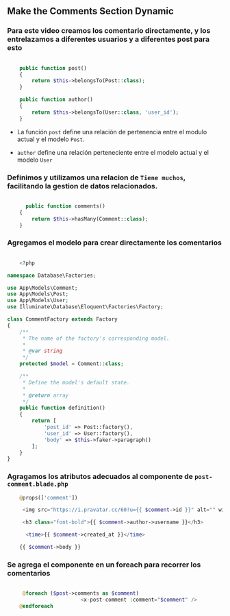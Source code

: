 ## Make the Comments Section Dynamic 

### Para este video creamos los comentario directamente, y los entrelazamos a diferentes usuarios y  a diferentes post  para esto 

```php

    public function post()
    {
        return $this->belongsTo(Post::class);
    }

    public function author()
    {
        return $this->belongsTo(User::class, 'user_id');
    }


```

- La función `post` define una relación de pertenencia entre el modulo actual y el modelo `Post`.

- `author` define una relación perteneciente entre el modelo actual y el modelo `User`

### Definimos y utilizamos una relacion de `Tiene muchos`, facilitando la gestion de datos relacionados.

```php

      public function comments()
    {
        return $this->hasMany(Comment::class);
    }

```

### Agregamos el modelo para crear directamente los comentarios 

```php

    <?php

namespace Database\Factories;

use App\Models\Comment;
use App\Models\Post;
use App\Models\User;
use Illuminate\Database\Eloquent\Factories\Factory;

class CommentFactory extends Factory
{
    /**
     * The name of the factory's corresponding model.
     *
     * @var string
     */
    protected $model = Comment::class;

    /**
     * Define the model's default state.
     *
     * @return array
     */
    public function definition()
    {
        return [
            'post_id' => Post::factory(),
            'user_id' => User::factory(),
            'body' => $this->faker->paragraph()
        ];
    }
}

```

### Agragamos los atributos adecuados al componente de `post-comment.blade.php`

```php
    @props(['comment'])

     <img src="https://i.pravatar.cc/60?u={{ $comment->id }}" alt="" width="60" height="60" class="rounded-xl">

     <h3 class="font-bold">{{ $comment->author->username }}</h3>

      <time>{{ $comment->created_at }}</time>

    {{ $comment->body }}

```

### Se agrega el componente en un foreach para recorrer los comentarios 

```php

     @foreach ($post->comments as $comment)
                        <x-post-comment :comment="$comment" />
    @endforeach

```